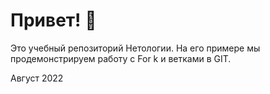 # Привет! 👋

Это учебный репозиторий Нетологии. На его примере мы продемонстрируем работу с For
k и ветками в GIT. 

Август 2022